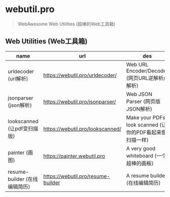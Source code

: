 # webutil.pro

> WebAwesome Web Utilities (超棒的Web工具箱)

## Web Utilities (Web工具箱)

| name                   | url                                | des                                          |
|------------------------|------------------------------------|----------------------------------------------|
| urldecoder (url解析)     | <https://webutil.pro/urldecoder/>  | Web URL Encoder/Decoder (网页URL逆解析/解析)        |
| jsonparser (json解析)    | <https://webutil.pro/jsonparser/>  | Web JSON Parser (网页版JSON解析)                  |
| lookscanned (让pdf变扫描版) | <https://webutil.pro/lookscanned/> | Make your PDFs look scanned (让你的PDF看起来像扫描一样) |
| painter (画图)           | <https://painter.webutil.pro>      | A very good whiteboard (一个超棒的画板)             |
| resume-builder (在线编辑简历)           | <https://webutil.pro/resume-builder>      | A resume builder (在线编辑简历)             |
